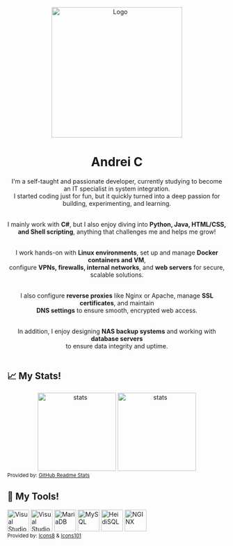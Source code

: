 
<div align="center">
    <img src="https://github.com/user-attachments/assets/299ad51c-00ce-4453-8497-1bd463f7c56c" alt="Logo" width="300" height="300"> 
    <h1 align="center">Andrei C</h1>
<p align="center">

I'm a self-taught and passionate developer, currently studying to become an IT specialist in system integration.  
I started coding just for fun, but it quickly turned into a deep passion for building, experimenting, and learning.<br><br>

I mainly work with <strong>C#</strong>, but I also enjoy diving into <strong>Python, Java, HTML/CSS, and Shell scripting</strong>, 
anything that challenges me and helps me grow!<br><br>

I work hands-on with <strong>Linux environments</strong>, set up and manage <strong>Docker containers and VM</strong>,  
configure <strong>VPNs, firewalls, internal networks</strong>, and <strong>web servers</strong> for secure, scalable solutions.<br><br>

I also configure <strong>reverse proxies</strong> like Nginx or Apache, manage <strong>SSL certificates</strong>, and maintain  
<strong>DNS settings</strong> to ensure smooth, encrypted web access. <br><br>

In addition, I enjoy designing <strong>NAS backup systems</strong> and working with <strong>database servers</strong>  
to ensure data integrity and uptime. <br><br>
</p>
</div>
<p>
</p>
<p>
</p>
<h2 align="left">📈 My Stats!</h2>
<div align="center" >  
<picture>
    <source 
        srcset="https://github-readme-stats.vercel.app/api?username=fIyingPhoenix&show_icons=true&bg_color=1C2128&text_color=ffffff&border_color=444C56"
        media="(prefers-color-scheme: dark)"
    />
    <source
        srcset="https://github-readme-stats.vercel.app/api?username=fIyingPhoenix&show_icons=true"
        media="(prefers-color-scheme: light,  prefers-color-scheme: no-preference)"
    />
        <img src="https://github-readme-stats.vercel.app/api?username=fIyingPhoenix&show_icons=true" alt="stats" height="180"> 
</picture>
<picture>
    <source 
        srcset="https://github-readme-stats.vercel.app/api/top-langs/?username=fIyingPhoenix&show_icons=true&bg_color=1C2128&text_color=ffffff&border_color=444C56&layout=compact"
        media="(prefers-color-scheme: dark)"
    />
    <source
        srcset="https://github-readme-stats.vercel.app/api/top-langs/?username=fIyingPhoenix&show_icons=true&layout=compact"
        media="(prefers-color-scheme: light,  prefers-color-scheme: no-preference)"
    />
        <img src="https://github-readme-stats.vercel.app/api/top-langs/?username=fIyingPhoenix&show_icons=true"alt="stats" height="180" "> 
</picture>
</div>
<sub >Provided by: <a href="https://github-readme-stats.vercel.app/">GitHub Readme Stats</a></sub>
<h2 align="left">🧰 My Tools!</h2>
<div align="left"> 
<a href="https://code.visualstudio.com/"><img src="https://user-images.githubusercontent.com/81469821/223221628-724cf379-c8d5-44a7-9230-5dded27a7ba4.png" alt="Visual Studio Code" style="width:50px;height:50px;"></a>
<a href="https://visualstudio.microsoft.com/"><img src="https://user-images.githubusercontent.com/81469821/223221638-ec857df3-8ae0-4746-8ec0-4123e1b5fa69.png" alt="Visual Studio" style="width:50px;height:50px;"></a>
<a href="https://mariadb.org/"><img src="https://user-images.githubusercontent.com/81469821/223221634-6c416963-d792-465e-8fdd-83600da15049.png" alt="MariaDB" style="width:50px;height:50px;"></a>
<a href="https://www.mysql.com/"><img src="https://user-images.githubusercontent.com/81469821/223221635-34edff05-0573-4d5f-a0ec-d0256fe7e5f8.png" alt="MySQL" style="width:50px;height:50px;"></a>
<a href="https://www.heidisql.com/"><img src="https://user-images.githubusercontent.com/81469821/223221642-83c56999-58f2-4042-8c70-47b939e8f3e1.png" alt="HeidiSQL" style="width:50px;height:50px;"></a>
<a href="https://www.nginx.com/"><img src="https://user-images.githubusercontent.com/81469821/223221644-04368a17-3ab7-4498-88de-e07f6984acf2.png" alt="NGINX" style="width:50px;height:50px;"></a>
</div>
<sub >Provided by: <a href="https://icons8.de">Icons8</a> & <a href="https://www.icons101.com">Icons101</a></sub>
